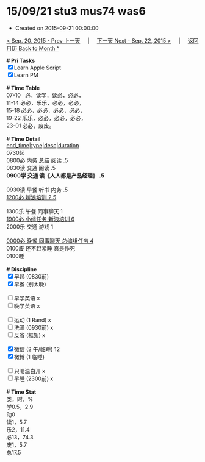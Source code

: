 # 15/09/21 stu3 mus74 was6

- Created on 2015-09-21 00:00:00

[< Sep. 20, 2015 - Prev 上一天](_archived/lifelogs/2015/09/d20.md) &nbsp; &nbsp; | &nbsp; &nbsp; [下一天 Next - Sep. 22, 2015 >](_archived/lifelogs/2015/09/d22.md) &nbsp; &nbsp; |  &nbsp; &nbsp; [返回月历 Back to Month ^](_archived/lifelogs/2015/09/index.md)
<br/><div><b># Pri Tasks</b></div><div><input checked="true" type="checkbox"/>Learn Apple Script</div><div><input checked="true" type="checkbox"/>Learn PM</div><div><br/></div><div><b># Time Table</b></div><div>07-10   必，读学，读必，必必，</div><div>11-14 必必，乐乐，必必，必必，</div><div>15-18 必必，必必，必必，必必，</div><div>19-22 乐乐，必必，必必，必必，</div><div>23-01 必必，废废。</div><div><br/></div><div><b># Time Detail</b></div><div><u>end_time|type|desc|duration</u></div><div>0730起</div><div>0800必 内务 总结 阅读 .5</div><div>0830读 交通 阅读 .5</div><div><b>0900学 交通 读《人人都是产品经理》 .5</b></div><div><br/></div><div>0930读 早餐 听书 内务 .5</div><div><u>1200必 新浪培训 2.5</u></div><div><br/></div><div>1300乐 午餐 同事聊天 1</div><div><u>1900必 小组任务 新浪培训 6</u></div><div>2000乐 交通 游戏 1</div><div><br/></div><div><u>0000必 晚餐 同事聊天 总编组任务 4</u></div><div>0100废 还不赶紧睡 真是作死</div><div>0100睡</div><div><br/></div><div><b># Discipline</b></div><div><input checked="true" type="checkbox"/>早起 (0830前)</div><div><input checked="true" type="checkbox"/>早餐 (别太晚)</div><div><br/></div><div><input type="checkbox"/>早学英语 x</div><div><input type="checkbox"/>晚学英语 x</div><div><br/></div><div><input type="checkbox"/>运动 (1 Rand) x</div><div><input type="checkbox"/>洗澡 (0930前) x</div><div><input type="checkbox"/>反省 (框架) x</div><div><br/></div><div><input checked="true" type="checkbox"/>微信 (2 午/临睡) 12</div><div><input checked="true" type="checkbox"/>微博 (1 临睡)</div><div><br/></div><div><input type="checkbox"/>只喝温白开 x</div><div><input type="checkbox"/>早睡 (2300前) x</div><div><br/></div><div><b># Time Stat</b></div><div>类，时，%</div><div>学0.5，2.9</div><div>动0</div><div>读1，5.7</div><div>乐2，11.4</div><div>必13，74.3</div><div>废1，5.7</div><div>总17.5</div>
